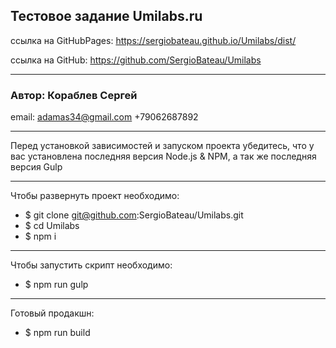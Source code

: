 ## Тестовое задание Umilabs.ru ##
ссылка на GitHubPages: https://sergiobateau.github.io/Umilabs/dist/

ссылка на GitHub: https://github.com/SergioBateau/Umilabs 
***
### Автор: Кораблев Сергей ###
email: adamas34@gmail.com
+79062687892
***
Перед установкой зависимостей и запуском проекта убедитесь, 
что у вас установлена последняя версия Node.js & NPM, 
а так же последняя версия Gulp
***
Чтобы развернуть проект необходимо:
* $ git clone git@github.com:SergioBateau/Umilabs.git
* $ cd Umilabs
* $ npm i
***
Чтобы запустить скрипт необходимо:
* $ npm run gulp
***
Готовый продакшн:
* $ npm run build